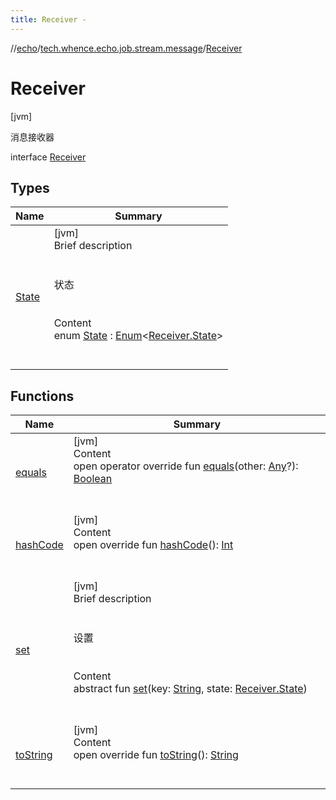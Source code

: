 ```yaml
---
title: Receiver -
---
```

//[echo](../../index.md)/[tech.whence.echo.job.stream.message](../index.md)/[Receiver](index.md)



# Receiver  
 [jvm] 

消息接收器

interface [Receiver](index.md)   


## Types  
  
|  Name|  Summary| 
|---|---|
| [State](-state/index.md)| [jvm]  <br>Brief description  <br><br><br>状态<br><br>  <br>Content  <br>enum [State](-state/index.md) : [Enum](https://kotlinlang.org/api/latest/jvm/stdlib/kotlin/-enum/index.html)<[Receiver.State](-state/index.md)>   <br><br><br>


## Functions  
  
|  Name|  Summary| 
|---|---|
| [equals](../../tech.whence.echo.webclient.response.exception/-response-unrecognized-exception/index.md#kotlin/Any/equals/#kotlin.Any?/PointingToDeclaration/)| [jvm]  <br>Content  <br>open operator override fun [equals](../../tech.whence.echo.webclient.response.exception/-response-unrecognized-exception/index.md#kotlin/Any/equals/#kotlin.Any?/PointingToDeclaration/)(other: [Any](https://kotlinlang.org/api/latest/jvm/stdlib/kotlin/-any/index.html)?): [Boolean](https://kotlinlang.org/api/latest/jvm/stdlib/kotlin/-boolean/index.html)  <br><br><br>
| [hashCode](../../tech.whence.echo.webclient.response.exception/-response-unrecognized-exception/index.md#kotlin/Any/hashCode/#/PointingToDeclaration/)| [jvm]  <br>Content  <br>open override fun [hashCode](../../tech.whence.echo.webclient.response.exception/-response-unrecognized-exception/index.md#kotlin/Any/hashCode/#/PointingToDeclaration/)(): [Int](https://kotlinlang.org/api/latest/jvm/stdlib/kotlin/-int/index.html)  <br><br><br>
| [set](set.md)| [jvm]  <br>Brief description  <br><br><br>设置<br><br>  <br>Content  <br>abstract fun [set](set.md)(key: [String](https://kotlinlang.org/api/latest/jvm/stdlib/kotlin/-string/index.html), state: [Receiver.State](-state/index.md))  <br><br><br>
| [toString](../../tech.whence.echo.webclient.response.exception/-response-unrecognized-exception/index.md#kotlin/Any/toString/#/PointingToDeclaration/)| [jvm]  <br>Content  <br>open override fun [toString](../../tech.whence.echo.webclient.response.exception/-response-unrecognized-exception/index.md#kotlin/Any/toString/#/PointingToDeclaration/)(): [String](https://kotlinlang.org/api/latest/jvm/stdlib/kotlin/-string/index.html)  <br><br><br>

